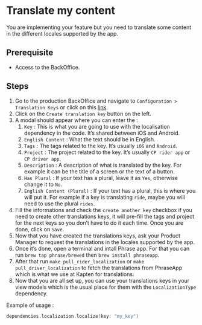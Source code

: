# Translate my content

You are implementing your feature but you need to translate some content in the different locales supported by the app.

## Prerequisite

* Access to the BackOffice.

## Steps

1. Go to the production BackOffice and navigate to `Configuration > Translation Keys`  or click on this [link](https://bo.kapten.com/translation_keys).
2. Click on the `Create translation key` button on the left.
3. A modal should appear where you can enter the :
	1. `Key` : This is what you are going to use with the localisation dependency in the code. It’s shared between iOS and Android.
	2. `English Content` : What the text should be in English.
	3. `Tags` : The tags related to the key. It’s usually `iOS` and `Android`.
	4. `Project` : The project related to the key. It’s usually `CP rider app` or `CP driver app`.
	5. `Description` : A description of what is translated by the key. For example it can be the title of a screen or the text of a button.
	6. `Has Plural` : If your text has a plural, leave it as `Yes`, otherwise change it to `No`.
	7. `English Content (Plural)` : If your text has a plural, this is where you will put it. For example if a key is translating `ride`, maybe you will need to use the plural `rides`.
4. Fill the informations and check the `create another key` checkbox if you need to create other translations keys, it will pre-fill the tags and project for the next keys so you don’t have to do it each time. Once you are done, click on `Save`.
5. Now that you have created the translations keys, ask your Product Manager to request the translations in the locales supported by the app.
6. Once it’s done, open a terminal and intall Phrase app. For that you can run `brew tap phrase/brewed` then `brew install phraseapp`.
7. After that run `make pull_rider_localization` or `make pull_driver_localization` to fetch the translations from PhraseApp which is what we use at Kapten for translations.
8. Now that you are all set up, you can use your translations keys in your view models which is the usual place for them with the `LocalizationType` dependency.

Example of usage :

```swift
dependencies.localization.localize(key: "my_key")
```
